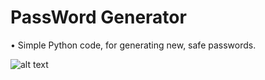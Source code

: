 # PassWord Generator
• Simple Python code, for generating new, safe passwords.

![alt text](https://github.com/ValaskaGergo/passwordGenerator/blob/main/screen1.png?raw=true)

